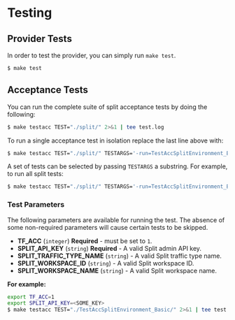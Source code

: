 # Testing

## Provider Tests
In order to test the provider, you can simply run `make test`.

```bash
$ make test
```

## Acceptance Tests

You can run the complete suite of split acceptance tests by doing the following:

```bash
$ make testacc TEST="./split/" 2>&1 | tee test.log
```

To run a single acceptance test in isolation replace the last line above with:

```bash
$ make testacc TEST="./split/" TESTARGS='-run=TestAccSplitEnvironment_Basic'
```

A set of tests can be selected by passing `TESTARGS` a substring. For example, to run all split tests:

```bash
$ make testacc TEST="./split/" TESTARGS='-run=TestAccSplitEnvironment_Basic'
```

### Test Parameters

The following parameters are available for running the test. The absence of some non-required parameters
will cause certain tests to be skipped.

* **TF_ACC** (`integer`) **Required** - must be set to `1`.
* **SPLIT_API_KEY** (`string`) **Required**  - A valid Split admin API key.
* **SPLIT_TRAFFIC_TYPE_NAME** (`string`) - A valid Split traffic type name.
* **SPLIT_WORKSPACE_ID** (`string`) - A valid Split workspace ID.
* **SPLIT_WORKSPACE_NAME** (`string`) - A valid Split workspace name.

**For example:**
```bash
export TF_ACC=1
export SPLIT_API_KEY=<SOME_KEY>
$ make testacc TEST="./TestAccSplitEnvironment_Basic/" 2>&1 | tee test.log
```
